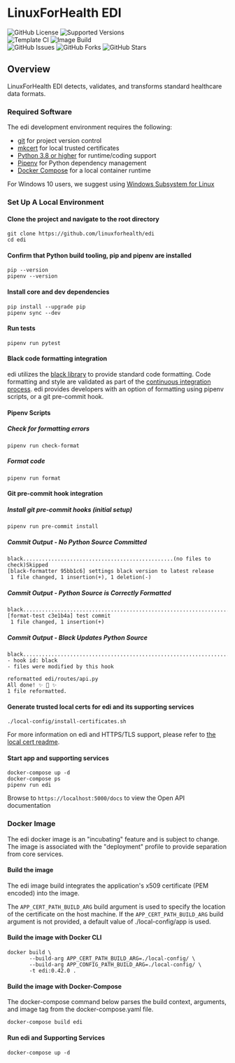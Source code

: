 # LinuxForHealth EDI

![GitHub License](https://img.shields.io/github/license/linuxforhealth/edi)
![Supported Versions](https://img.shields.io/badge/python%20version-3.8%2C%203.9-blue)
<br>
![Template CI](https://github.com/linuxforhealth/edi/actions/workflows/continuous-integration.yml/badge.svg)
![Image Build](https://github.com/linuxforhealth/edi/actions/workflows/image-build.yml/badge.svg)
<br>
![GitHub Issues](https://img.shields.io/github/issues/dixonwhitmire/fastapi-template)
![GitHub Forks](https://img.shields.io/github/forks/dixonwhitmire/fastapi-template)
![GitHub Stars](https://img.shields.io/github/stars/dixonwhitmire/fastapi-template)

## Overview

LinuxForHealth EDI detects, validates, and transforms standard healthcare data formats.

### Required Software
The edi development environment requires the following:

- [git](https://git-scm.com) for project version control
- [mkcert](https://github.com/FiloSottile/mkcert) for local trusted certificates
- [Python 3.8 or higher](https://www.python.org/downloads) for runtime/coding support
- [Pipenv](https://pipenv.pypa.io) for Python dependency management  
- [Docker Compose](https://docs.docker.com/compose/install/) for a local container runtime

For Windows 10 users, we suggest using [Windows Subsystem for Linux](https://docs.microsoft.com/en-us/windows/wsl/install-win10)

### Set Up A Local Environment
#### Clone the project and navigate to the root directory
```shell
git clone https://github.com/linuxforhealth/edi
cd edi
```

#### Confirm that Python build tooling, pip and pipenv are installed
```shell
pip --version
pipenv --version
```

#### Install core and dev dependencies
```shell
pip install --upgrade pip
pipenv sync --dev
```

#### Run tests
```shell
pipenv run pytest
```

#### Black code formatting integration

edi utilizes the [black library](https://black.readthedocs.io/en/stable/index.html) to provide standard code formatting. Code formatting and style are validated as part of the [continuous integration process](./.github/workflows/continuous-integration.yml). edi provides developers with an option of formatting using pipenv scripts, or a git pre-commit hook.

#### Pipenv Scripts

##### Check for formatting errors
```shell
pipenv run check-format
```

##### Format code
```shell
pipenv run format
```

#### Git pre-commit hook integration

##### Install git pre-commit hooks (initial setup)
```shell
pipenv run pre-commit install
```

##### Commit Output - No Python Source Committed
```shell
black................................................(no files to check)Skipped
[black-formatter 95bb1c6] settings black version to latest release
 1 file changed, 1 insertion(+), 1 deletion(-)
```

##### Commit Output - Python Source is Correctly Formatted
```shell
black....................................................................Passed
[format-test c3e1b4a] test commit
 1 file changed, 1 insertion(+)
```

##### Commit Output - Black Updates Python Source
```shell
black....................................................................Failed
- hook id: black
- files were modified by this hook

reformatted edi/routes/api.py
All done! ✨ 🍰 ✨
1 file reformatted.
```

#### Generate trusted local certs for edi and its supporting services
```shell
./local-config/install-certificates.sh
```
For more information on edi and HTTPS/TLS support, please refer to [the local cert readme](local-config/README.md).


#### Start app and supporting services
```shell
docker-compose up -d
docker-compose ps
pipenv run edi
```

Browse to `https://localhost:5000/docs` to view the Open API documentation

### Docker Image
The edi docker image is an "incubating" feature and is subject to change. The image is associated with the "deployment" profile to provide separation from core services.

#### Build the image
The edi image build integrates the application's x509 certificate (PEM encoded) into the image.

The `APP_CERT_PATH_BUILD_ARG` build argument is used to specify the location of the certificate on the host machine.
If the `APP_CERT_PATH_BUILD_ARG` build argument is not provided, a default value of ./local-config/app is used.

#### Build the image with Docker CLI
```shell
docker build \
       --build-arg APP_CERT_PATH_BUILD_ARG=./local-config/ \ 
       --build-arg APP_CONFIG_PATH_BUILD_ARG=./local-config/ \
       -t edi:0.42.0 .
```

#### Build the image with Docker-Compose
The docker-compose command below parses the build context, arguments, and image tag from the docker-compose.yaml file.
```shell
docker-compose build edi
```

#### Run edi and Supporting Services
```shell
docker-compose up -d
```
